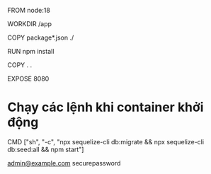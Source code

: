 FROM node:18

WORKDIR /app

COPY package*.json ./

RUN npm install

COPY . .

EXPOSE 8080

# Chạy các lệnh khi container khởi động
CMD ["sh", "-c", "npx sequelize-cli db:migrate && npx sequelize-cli db:seed:all && npm start"]



admin@example.com
securepassword